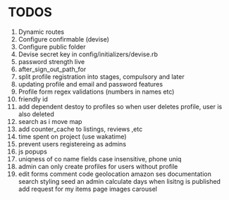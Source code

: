 # TODOS

1. Dynamic routes
4. Configure confirmable (devise)
5. Configure public folder
6. Devise secret key in config/initializers/devise.rb
7. password strength live
8. after_sign_out_path_for
9. split profile registration into stages, compulsory and later
10. updating profile and email and password features
11. Profile form regex validations (numbers in names etc)
12. friendly id
13. add dependent destoy to profiles so when user deletes profile, user is also deleted
14. search as i move map
15. add counter_cache to listings, reviews ,etc
16. time spent on project (use wakatime)
17. prevent users registereing as admins
18. js popups
19. uniqness of co name fields case insensitive, phone uniq
20. admin can only create profiles for users without profile
21. edit forms
comment code
geolocation
amazon ses
documentation
search
styling
seed an admin
calculate days when lisitng is published
add request for my items page
images carousel
